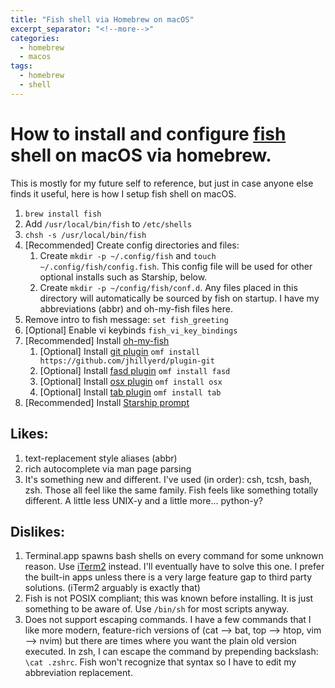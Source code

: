 ```yaml
---
title: "Fish shell via Homebrew on macOS"
excerpt_separator: "<!--more-->"
categories:
  - homebrew
  - macos
tags:
  - homebrew
  - shell
---
```


# How to install and configure [fish](https://fishshell.com) shell on macOS via homebrew.

This is mostly for my future self to reference, but just in case anyone else finds it useful, here is how I setup fish shell on macOS.


1. `brew install fish`
2. Add `/usr/local/bin/fish` to `/etc/shells`
3. `chsh -s /usr/local/bin/fish`
4. [Recommended] Create config directories and files:
   1. Create `mkdir -p ~/.config/fish` and `touch ~/.config/fish/config.fish`. This config file will be used for other optional installs such as Starship, below.
   2. Create `mkdir -p ~/config/fish/conf.d`. Any files placed in this directory will automatically be sourced by fish on startup. I have my abbreviations (abbr) and oh-my-fish files here.
5. Remove intro to fish message: `set fish_greeting`
6. [Optional] Enable vi keybinds `fish_vi_key_bindings`
7. [Recommended] Install [oh-my-fish](https://github.com/oh-my-fish/oh-my-fish)
   1. [Optional] Install [git plugin](https://github.com/jhillyerd/plugin-git) `omf install https://github.com/jhillyerd/plugin-git`
   2. [Optional] Install [fasd plugin](https://github.com/fishgretel/fasd) `omf install fasd`
   3. [Optional] Install [osx plugin](https://github.com/oh-my-fish/plugin-osx) `omf install osx`
   4. [Optional] Install [tab plugin](https://github.com/oh-my-fish/plugin-tab) `omf install tab`
8. [Recommended] Install [Starship prompt](https://starship.rs)


## Likes:
1. text-replacement style aliases (abbr)
2. rich autocomplete via man page parsing
3. It's something new and different. I've used (in order): csh, tcsh, bash, zsh. Those all feel like the same family. Fish feels like something totally different. A little less UNIX-y and a little more... python-y?

## Dislikes:
1. Terminal.app spawns bash shells on every command for some unknown reason. Use [iTerm2](https://iterm2.com) instead. I'll eventually have to solve this one. I prefer the built-in apps unless there is a very large feature gap to third party solutions. (iTerm2 arguably is exactly that)
2. Fish is not POSIX compliant; this was known before installing. It is just something to be aware of. Use `/bin/sh` for most scripts anyway.
3. Does not support escaping commands. I have a few commands that I like more modern, feature-rich versions of (cat --> bat, top --> htop, vim --> nvim) but there are times where you want the plain old version executed. In zsh, I can escape the command by prepending backslash: `\cat .zshrc`. Fish won't recognize that syntax so I have to edit my abbreviation replacement.

